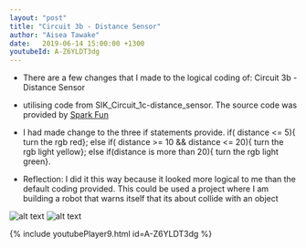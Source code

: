 ```yaml
---
layout: "post"
title: "Circuit 3b - Distance Sensor"
author: "Aisea Tawake"
date:   2019-06-14 15:00:00 +1300
youtubeId: A-Z6YLDT3dg
---
```

* There are a few changes that I made to the logical coding of: Circuit 3b - Distance Sensor

* utilising code from SIK_Circuit_1c-distance_sensor. The source code was provided by
 [Spark Fun](https://learn.sparkfun.com/tutorials/sparkfun-inventors-kit-experiment-guide---v40/circuit-3b-distance-sensor)

* I had made change to the three if statements provide. if( distance <= 5){ turn the rgb red}; else if( distance >= 10 && distance <= 20){ turn the
  rgb light yellow}; else if(distance is more than 20){ turn the rgb light green}.
   
* Reflection: I did it this way because it looked more logical to me than the default coding provided. This could be used a project where I
am building a robot that warns itself that its about collide with an object

![alt text](http://kate.ict.op.ac.nz/~tawaab1/Embedded%20Systems%20Portfolio/images/c9.png "image")
![alt text](http://kate.ict.op.ac.nz/~tawaab1/Embedded%20Systems%20Portfolio/images/c9a.png "image")

{% include youtubePlayer9.html id=A-Z6YLDT3dg %}
